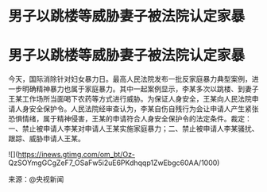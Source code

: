 # 男子以跳楼等威胁妻子被法院认定家暴

# 男子以跳楼等威胁妻子被法院认定家暴

今天，国际消除针对妇女暴力日。最高人民法院发布一批反家庭暴力典型案例，进一步明确精神暴力也属于家庭暴力。其中一起案例显示，李某多次以跳楼、到妻子王某工作场所当面喝下农药等方式进行威胁。为保证人身安全，王某向人民法院申请人身安全保护令。人民法院经审查认为，李某自伤自残行为会让申请人产生紧张恐惧情绪，属于精神侵害，王某的申请符合人身安全保护令的法定条件。裁定：一、禁止被申请人李某对申请人王某实施家庭暴力；二、禁止被申请人李某骚扰、跟踪、威胁申请人王某。

![](https://inews.gtimg.com/om_bt/Oz-
QzSOYmgGCgZeF7_OSaFw5i2uE6PKdhqqp1ZwEbgc60AA/1000)

来源：@央视新闻

